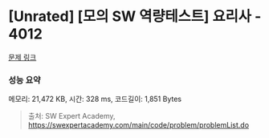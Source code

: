 # [Unrated] [모의 SW 역량테스트] 요리사 - 4012 

[문제 링크](https://swexpertacademy.com/main/code/problem/problemDetail.do?contestProbId=AWIeUtVakTMDFAVH) 

### 성능 요약

메모리: 21,472 KB, 시간: 328 ms, 코드길이: 1,851 Bytes



> 출처: SW Expert Academy, https://swexpertacademy.com/main/code/problem/problemList.do